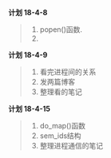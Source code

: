 **计划 18-4-8**

> 1. popen()函数.
> 2. ​

**计划 18-4-9**

> 1. 看完进程间的关系
> 2. 发两篇博客
> 3. 整理看的笔记

**计划 18-4-15**

> 1. do_map()函数
> 2. sem_ids结构
> 3. 整理进程通信的笔记


